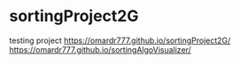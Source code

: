 # sortingProject2G
testing project 
 https://omardr777.github.io/sortingProject2G/
 https://omardr777.github.io/sortingAlgoVisualizer/
